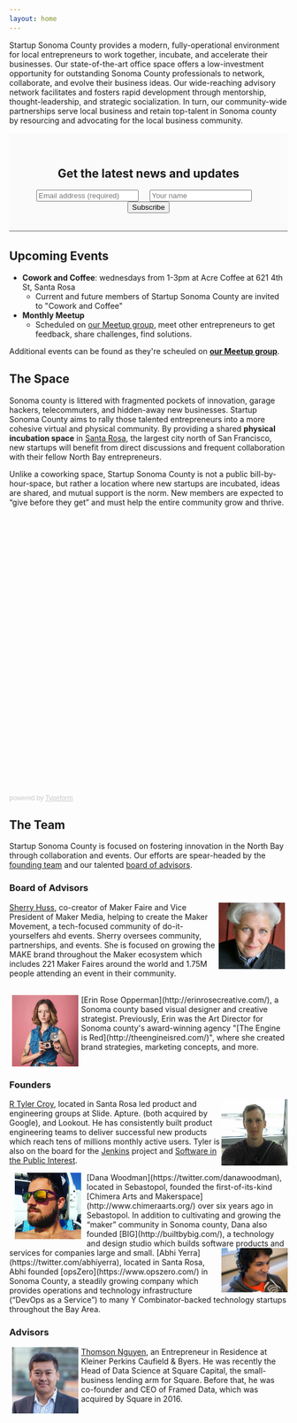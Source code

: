 ```yaml
---
layout: home
---
```


Startup Sonoma County provides a modern, fully-operational environment for
local entrepreneurs to work together, incubate, and accelerate their
businesses. Our state-of-the-art office space offers a low-investment
opportunity for outstanding Sonoma County professionals to network,
collaborate, and evolve their business ideas. Our wide-reaching advisory
network facilitates and fosters rapid development through mentorship,
thought-leadership, and strategic socialization. In turn, our community-wide
partnerships serve local business and retain top-talent in Sonoma county by
resourcing and advocating for the local business community.

<style type="text/css">
#mc_embed_signup {
    padding: 2rem;
    background: #fafafa;
    margin-bottom: 2rem;
    border-bottom: 1px solid #0009;
}
.mc-field-group {
    margin-right: 1rem;
}
</style>
<!-- Begin MailChimp Signup Form -->
<div id="mc_embed_signup">
    <form action="https://startupsonoma.us18.list-manage.com/subscribe/post?u=6ad0494041b32796f046a3e6e&amp;id=562eb39731" method="post" id="mc-embedded-subscribe-form" name="mc-embedded-subscribe-form" class="validate" target="_blank" novalidate>
        <div id="mc_embed_signup_scroll" style="text-align: center;">
            <h2>Get the latest news and updates</h2>
            <span class="mc-field-group">
                <input placeholder="Email address (required)" type="email" value="" name="EMAIL" class="required email" id="mce-EMAIL">
            </span>
            <span class="mc-field-group">
                <input placeholder="Your name" type="text" value="" name="FULL_NAME" class="" id="mce-FULL_NAME">
            </span>
            <span class="clear">
                <input type="submit" value="Subscribe" name="subscribe" id="mc-embedded-subscribe" class="button">
            </span>
            <input type="hidden" value="homepage" name="MMERGE7" class="" id="mce-MMERGE7">
            <div id="mce-responses" class="clear">
                <div class="response" id="mce-error-response" style="display:none"></div>
                <div class="response" id="mce-success-response" style="display:none"></div>
            </div>
            <!-- real people should not fill this in and expect good things - do not remove this or risk form bot signups-->
            <div style="position: absolute; left: -5000px;" aria-hidden="true">
                <input type="text" name="b_6ad0494041b32796f046a3e6e_562eb39731" tabindex="-1" value="">
            </div>
        </div>
    </form>
</div>
<!--End mc_embed_signup-->


## Upcoming Events

* **Cowork and Coffee**: wednesdays from 1-3pm at Acre Coffee at 621 4th St, Santa Rosa
  * Current and future members of Startup Sonoma County are invited to "Cowork and Coffee"
* **Monthly Meetup**
  * Scheduled on [our Meetup group](https://www.meetup.com/Startup-Sonoma/),
    meet other entrepreneurs to get feedback, share challenges, find solutions.


Additional events can be found as they're scheuled on **[our Meetup group](https://www.meetup.com/Startup-Sonoma/)**.

## The Space

Sonoma county is littered with fragmented pockets of innovation, garage
hackers, telecommuters, and hidden-away new businesses. Startup Sonoma County
aims to rally those talented entrepreneurs into a more cohesive virtual and
physical community. By providing a shared **physical incubation space** in
[Santa Rosa](https://en.wikipedia.org/wiki/Santa_Rosa,_Ca),
the largest city north of San Francisco, new startups will benefit from direct
discussions and frequent collaboration with their fellow North Bay
entrepreneurs.

Unlike a coworking space, Startup Sonoma County is not a public
bill-by-hour-space, but rather a location where new startups are incubated,
ideas are shared, and mutual support is the norm. New members are expected to
“give before they get” and must help the entire community grow and thrive.

<div class="typeform-widget" data-url="https://opszero.typeform.com/to/RDjEDM" style="width: 100%; height: 500px;"></div> <script> (function() { var qs,js,q,s,d=document, gi=d.getElementById, ce=d.createElement, gt=d.getElementsByTagName, id="typef_orm", b="https://embed.typeform.com/"; if(!gi.call(d,id)) { js=ce.call(d,"script"); js.id=id; js.src=b+"embed.js"; q=gt.call(d,"script")[0]; q.parentNode.insertBefore(js,q) } })() </script> <div style="font-family: Sans-Serif;font-size: 12px;color: #999;opacity: 0.5; padding-top: 5px;"> powered by <a href="https://admin.typeform.com/signup?utm_campaign=RDjEDM&utm_source=typeform.com-9917016-Pro&utm_medium=typeform&utm_content=typeform-embedded-poweredbytypeform&utm_term=EN" style="color: #999" target="_blank">Typeform</a> </div>


## The Team

Startup Sonoma County is focused on fostering innovation in the
North Bay through collaboration and events. Our efforts are spear-headed by the [founding
team](#founders) and our talented [board of advisors](#board-advisors).

<a name="board-advisors"></a>
### Board of Advisors

<img src="images/team/sherry.jpeg" width="120" alt="Sherry Huss" hspace="5" align="right"/>

[Sherry Huss](https://twitter.com/SherryHuss), co-creator of Maker Faire and
Vice President of Maker Media, helping to create the Maker Movement, a
tech-focused community of do-it-yourselfers ahd events.  Sherry oversees
community, partnerships, and events. She is focused on growing the MAKE brand
throughout the Maker ecosystem which includes 221 Maker Faires around the world
and 1.75M people attending an event in their community.

<br clear="all"/>

<img src="images/team/erin.jpeg" width="120" alt="Erin Rose" hspace="5" align="left"/>
[Erin Rose Opperman](http://erinrosecreative.com/), a Sonoma county based visual designer and creative strategist. Previously, Erin was the Art Director for Sonoma
county's award-winning agency "[The Engine is
Red](http://theengineisred.com/)", where she created brand strategies,
marketing concepts, and more.

<br clear="all"/>

<a name="founders"></a>
### Founders

<img src="images/team/rtyler.jpeg" width="120" alt="R Tyler Croy" align="right"/>

[R Tyler Croy](https://twitter.com/agentdero),
located in Santa Rosa led product and engineering groups at Slide. Apture.
(both acquired by Google), and Lookout. He has consistently built product
engineering teams to deliver successful new products which reach tens of
millions monthly active users. Tyler is also on the board for the
[Jenkins](https://jenkins.io) project and [Software in the Public
Interest](https://spi-inc.org).


<img src="images/team/danawoodman.jpeg" width="120" hspace="10" alt="Dana Woodman" align="left"/>
[Dana Woodman](https://twitter.com/danawoodman),
located in Sebastopol, founded the first-of-its-kind [Chimera Arts and
Makerspace](http://www.chimeraarts.org/) over six years ago in Sebastopol. In
addition to cultivating and growing the “maker” community in Sonoma county,
Dana also founded [BIG](http://builtbybig.com/), a technology and design studio
which builds software products and services for companies large and small.

<img src="images/team/abhiyerra.jpeg" width="120" alt="Abhi Yerra" align="right"/>
[Abhi Yerra](https://twitter.com/abhiyerra),
 located in Santa Rosa, Abhi founded [opsZero](https://www.opszero.com/) in
Sonoma County, a steadily growing company which provides operations and
technology infrastructure (“DevOps as a Service”) to many Y Combinator-backed
technology startups throughout the Bay Area.

<br clear="all"/>

<a name="advisors"></a>
### Advisors

<img src="images/team/thomson.jpeg" width="120" alt="Thomson Nguyen" hspace="5" align="left"/>

[Thomson Nguyen](https://twitter.com/itsthomson), an Entrepreneur in Residence
at Kleiner Perkins Caufield & Byers. He was recently the Head of Data Science
at Square Capital, the small-business lending arm for Square. Before that, he
was co-founder and CEO of Framed Data, which was acquired by Square in 2016.

<br clear="all"/>

